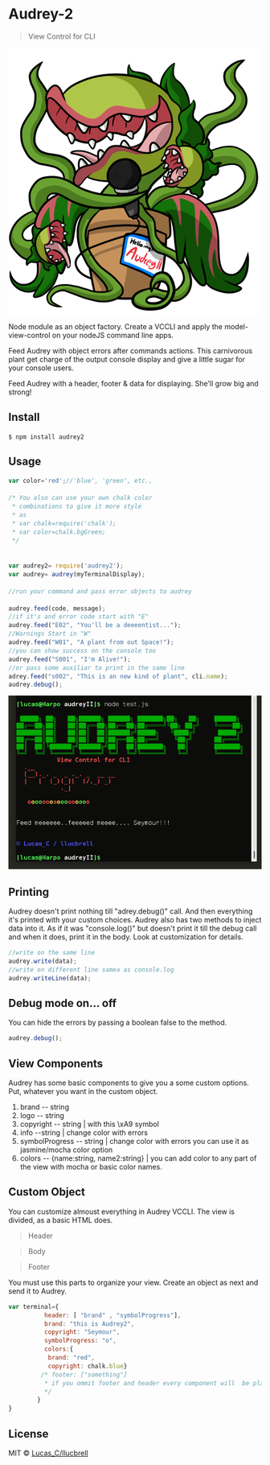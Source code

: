 # Audrey-2

> View Control for CLI

![](https://raw.githubusercontent.com/llucbrell/audrey2/master/audrey.png)


Node module as an object factory. Create a VCCLI and apply the model-view-control on your nodeJS command line apps. 


Feed Audrey with object errors after commands actions. This carnivorous plant get charge of the output console display and give a little sugar for your console users.

Feed Audrey with a header, footer & data for displaying. She'll grow big and strong!


## Install

```
$ npm install audrey2
```


## Usage

```js
var color='red';//'blue', 'green', etc.,  

/* You also can use your own chalk color
 * combinations to give it more style
 * as 
 * var chalk=require('chalk');
 * var color=chalk.bgGreen;
 */


var audrey2= require('audrey2');
var audrey= audrey(myTerminalDisplay);

//run your command and pass error objects to audrey

audrey.feed(code, message);
//if it's and error code start with "E"
audrey.feed("E02", "You'll be a deeeentist...");
//Warnings Start in "W"
audrey.feed("W01", "A plant from out Space!");
//you can show success on the console too
audrey.feed("S001", "I'm Alive!");
//or pass some auxiliar to print in the same line
adrey.feed("s002", "This is an new kind of plant", cli.name);
audrey.debug();
```


![](https://raw.githubusercontent.com/llucbrell/audrey2/master/captura.png)


## Printing

Audrey doesn't print nothing till "adrey.debug()" call. And then everything it's printed with your custom choices. Audrey also has two methods to inject data into it. As if it was "console.log()" but doesn't print it till the debug call and when it does, print it in the body. Look at customization for details. 

```js
//write on the same line
audrey.write(data);
//write on different line samea as console.log
audrey.writeLine(data);
```

## Debug mode on... off

You can hide the errors by passing a boolean false to the method.

```js
audrey.debug();
``` 

## View Components

Audrey has some basic components to give you a some custom options. Put, whatever you want in the custom object.

1. brand -- string
2. logo -- string
3. copyright -- string | with this \xA9  symbol
4. info --string | change color with errors
5. symbolProgress -- string | change color with errors you can use it as jasmine/mocha color option
5. colors -- {name:string, name2:string} | you can add color to any part of the view with mocha or basic color names.


## Custom Object

You can customize almoust everything in Audrey VCCLI. The view is divided, as a basic HTML does. 

>Header 

>Body

>Footer

You must use this parts to organize your view.
Create an object as next and send it to Audrey.


```js
var terminal={ 
          header: [ "brand" , "symbolProgress"],
          brand: "this is Audrey2",
          copyright: "Seymour",
          symbolProgress: "o",
          colors:{ 
           brand: "red", 
           copyright: chalk.blue}
         /* footer: ["something"] 
          * if you ommit footer and header every component will  be placed into the body.
          */
        }
}
```



## License

MIT © [Lucas_C/llucbrell](https://github.com/llucbrell)